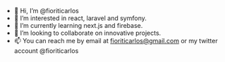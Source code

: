 - 👋 Hi, I’m @fioriticarlos
- 👀 I’m interested in react, laravel and symfony.
- 🌱 I’m currently learning next.js and firebase.
- 💞️ I’m looking to collaborate on innovative projects.
- 📫 You can reach me by email at fioriticarlos@gmail.com or my twitter account @fioriticarlos

<!---
fioriticarlos/fioriticarlos is a ✨ special ✨ repository because its `README.md` (this file) appears on your GitHub profile.
You can click the Preview link to take a look at your changes.
--->
